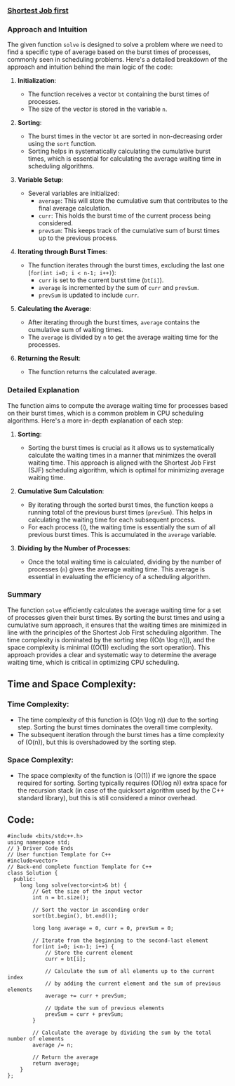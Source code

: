 ### [Shortest Job first](https://www.geeksforgeeks.org/problems/shortest-job-first/1)

### Approach and Intuition

The given function `solve` is designed to solve a problem where we need to find a specific type of average based on the burst times of processes, commonly seen in scheduling problems. Here's a detailed breakdown of the approach and intuition behind the main logic of the code:

1. **Initialization**:
   - The function receives a vector `bt` containing the burst times of processes.
   - The size of the vector is stored in the variable `n`.

2. **Sorting**:
   - The burst times in the vector `bt` are sorted in non-decreasing order using the `sort` function.
   - Sorting helps in systematically calculating the cumulative burst times, which is essential for calculating the average waiting time in scheduling algorithms.

3. **Variable Setup**:
   - Several variables are initialized:
     - `average`: This will store the cumulative sum that contributes to the final average calculation.
     - `curr`: This holds the burst time of the current process being considered.
     - `prevSum`: This keeps track of the cumulative sum of burst times up to the previous process.

4. **Iterating through Burst Times**:
   - The function iterates through the burst times, excluding the last one (`for(int i=0; i < n-1; i++)`):
     - `curr` is set to the current burst time (`bt[i]`).
     - `average` is incremented by the sum of `curr` and `prevSum`.
     - `prevSum` is updated to include `curr`.

5. **Calculating the Average**:
   - After iterating through the burst times, `average` contains the cumulative sum of waiting times.
   - The `average` is divided by `n` to get the average waiting time for the processes.

6. **Returning the Result**:
   - The function returns the calculated average.

### Detailed Explanation

The function aims to compute the average waiting time for processes based on their burst times, which is a common problem in CPU scheduling algorithms. Here's a more in-depth explanation of each step:

1. **Sorting**:
   - Sorting the burst times is crucial as it allows us to systematically calculate the waiting times in a manner that minimizes the overall waiting time. This approach is aligned with the Shortest Job First (SJF) scheduling algorithm, which is optimal for minimizing average waiting time.

2. **Cumulative Sum Calculation**:
   - By iterating through the sorted burst times, the function keeps a running total of the previous burst times (`prevSum`). This helps in calculating the waiting time for each subsequent process.
   - For each process \(i\), the waiting time is essentially the sum of all previous burst times. This is accumulated in the `average` variable.

3. **Dividing by the Number of Processes**:
   - Once the total waiting time is calculated, dividing by the number of processes (`n`) gives the average waiting time. This average is essential in evaluating the efficiency of a scheduling algorithm.

### Summary
The function `solve` efficiently calculates the average waiting time for a set of processes given their burst times. By sorting the burst times and using a cumulative sum approach, it ensures that the waiting times are minimized in line with the principles of the Shortest Job First scheduling algorithm. The time complexity is dominated by the sorting step (\(O(n \log n)\)), and the space complexity is minimal (\(O(1)\) excluding the sort operation). This approach provides a clear and systematic way to determine the average waiting time, which is critical in optimizing CPU scheduling.
## Time and Space Complexity:
### Time Complexity:
- The time complexity of this function is \(O(n \log n)\) due to the sorting step. Sorting the burst times dominates the overall time complexity.
- The subsequent iteration through the burst times has a time complexity of \(O(n)\), but this is overshadowed by the sorting step.

### Space Complexity:
- The space complexity of the function is \(O(1)\) if we ignore the space required for sorting. Sorting typically requires \(O(\log n)\) extra space for the recursion stack (in case of the quicksort algorithm used by the C++ standard library), but this is still considered a minor overhead.

## Code:
```
#include <bits/stdc++.h>
using namespace std;
// } Driver Code Ends
// User function Template for C++
#include<vector>
// Back-end complete function Template for C++
class Solution {
  public:
    long long solve(vector<int>& bt) {
        // Get the size of the input vector
        int n = bt.size();
        
        // Sort the vector in ascending order
        sort(bt.begin(), bt.end());
        
        long long average = 0, curr = 0, prevSum = 0;
        
        // Iterate from the beginning to the second-last element
        for(int i=0; i<n-1; i++) {
            // Store the current element
            curr = bt[i];
            
            // Calculate the sum of all elements up to the current index
            // by adding the current element and the sum of previous elements
            average += curr + prevSum;
            
            // Update the sum of previous elements
            prevSum = curr + prevSum;
        }
        
        // Calculate the average by dividing the sum by the total number of elements
        average /= n;
        
        // Return the average
        return average;
    }
};
```
